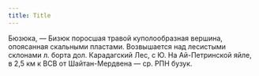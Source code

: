 ```yaml
---
title: Title
---
```


Бюзюка, — Бизюк поросшая травой куполообразная вершина, опоясанная скальными
пластами. Возвышается над лесистыми склонами л. борта дол. Карадагский Лес, с Ю.
На Ай-Петринской яйле, в 2,5 км к ВСВ от Шайтан-Мердвена — ср. РПН бузук.
